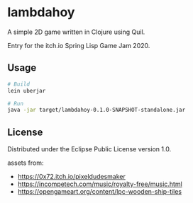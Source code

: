 # lambdahoy

A simple 2D game written in Clojure using Quil.

Entry for the itch.io Spring Lisp Game Jam 2020.

## Usage

```Bash
# Build
lein uberjar

# Run
java -jar target/lambdahoy-0.1.0-SNAPSHOT-standalone.jar
```

## License

Distributed under the Eclipse Public License version 1.0.

assets from:
- https://0x72.itch.io/pixeldudesmaker
- https://incompetech.com/music/royalty-free/music.html
- https://opengameart.org/content/lpc-wooden-ship-tiles
